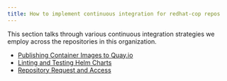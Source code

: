 ```yaml
---
title: How to implement continuous integration for redhat-cop repos
---
```


This section talks through various continuous integration strategies we employ across the repositories in this organization.

* [Publishing Container Images to Quay.io](./publishing-images.html)
* [Linting and Testing Helm Charts](./linting-testing-helm-charts.html)
* [Repository Request and Access](./repository-request-access.html)
